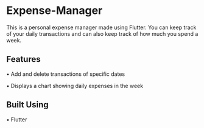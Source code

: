 # Expense-Manager

This is a personal expense manager made using Flutter. You can keep track of your daily transactions and can also keep track of how much you spend a week. 

## Features

• Add and delete transactions of specific dates

• Displays a chart showing daily expenses in the week

## Built Using

• Flutter


